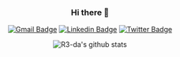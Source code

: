 <div align="center">
  
  ### Hi there 👋   
</div>

<div align="center">
  
  [![Gmail Badge](http://img.shields.io/badge/-haddan.reda.net@gmail.com-white?style=flat-square&logo=Gmail&logoColor=red&link=mailto:haddan.reda.net@gmail.com)](mailto:haddan.reda.net@gmail.com)
  [![Linkedin Badge](http://img.shields.io/badge/-Connect_with_R3da-white?style=flat-square&logo=Linkedin&logoColor=blue&link=https://www.linkedin.com/in/reda-haddan-7b3891209/)](https://www.linkedin.com/in/reda-haddan-7b3891209/)
  [![Twitter Badge](http://img.shields.io/badge/-follow_me_@RedaHaddan-white?style=flat-square&logo=Twitter&logoColor=blue&link=https://twitter.com/RedaHaddan)](https://twitter.com/RedaHaddan)
  
</div>

<div align="center">
  
  ![R3-da's github stats](https://github-readme-stats.vercel.app/api?username=R3-da&count_private=true&show_icons=true&theme=dark)
  
</div>
<!--
**R3-da/R3-da** is a ✨ _special_ ✨ repository because its `README.md` (this file) appears on your GitHub profile.

Here are some ideas to get you started:

- 🔭 I’m currently working on ...
- 🌱 I’m currently learning ...
- 👯 I’m looking to collaborate on ...
- 🤔 I’m looking for help with ...
- 💬 Ask me about ...
- 📫 How to reach me: ...
- 😄 Pronouns: ...
- ⚡ Fun fact: ...
-->
